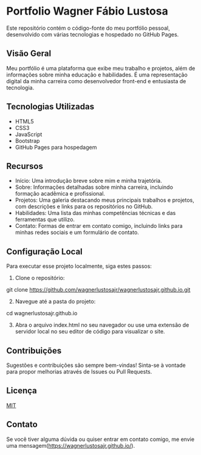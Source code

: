 # Portfolio Wagner Fábio Lustosa

Este repositório contém o código-fonte do meu portfólio pessoal, desenvolvido com várias tecnologias e hospedado no GitHub Pages.

## Visão Geral

Meu portfólio é uma plataforma que exibe meu trabalho e projetos, além de informações sobre minha educação e habilidades. É uma representação digital da minha carreira como desenvolvedor front-end e entusiasta de tecnologia.

## Tecnologias Utilizadas

- HTML5
- CSS3
- JavaScript
- Bootstrap
- GitHub Pages para hospedagem

## Recursos

- Início: Uma introdução breve sobre mim e minha trajetória.
- Sobre: Informações detalhadas sobre minha carreira, incluindo formação acadêmica e profissional.
- Projetos: Uma galeria destacando meus principais trabalhos e projetos, com descrições e links para os repositórios no GitHub.
- Habilidades: Uma lista das minhas competências técnicas e das ferramentas que utilizo.
- Contato: Formas de entrar em contato comigo, incluindo links para minhas redes sociais e um formulário de contato.

## Configuração Local

Para executar esse projeto localmente, siga estes passos:

1. Clone o repositório:

git clone https://github.com/wagnerlustosajr/wagnerlustosajr.github.io.git

2. Navegue até a pasta do projeto:

cd wagnerlustosajr.github.io

3. Abra o arquivo index.html no seu navegador ou use uma extensão de servidor local no seu editor de código para visualizar o site.

## Contribuições

Sugestões e contribuições são sempre bem-vindas! Sinta-se à vontade para propor melhorias através de Issues ou Pull Requests.

## Licença

[MIT](LICENSE)

## Contato

Se você tiver alguma dúvida ou quiser entrar em contato comigo, me envie uma mensagem(https://wagnerlustosajr.github.io/).
